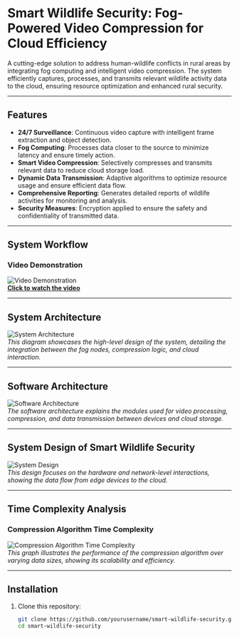 # Smart Wildlife Security: Fog-Powered Video Compression for Cloud Efficiency

A cutting-edge solution to address human-wildlife conflicts in rural areas by integrating fog computing and intelligent video compression. The system efficiently captures, processes, and transmits relevant wildlife activity data to the cloud, ensuring resource optimization and enhanced rural security.

---

## Features

- **24/7 Surveillance**: Continuous video capture with intelligent frame extraction and object detection.
- **Fog Computing**: Processes data closer to the source to minimize latency and ensure timely action.
- **Smart Video Compression**: Selectively compresses and transmits relevant data to reduce cloud storage load.
- **Dynamic Data Transmission**: Adaptive algorithms to optimize resource usage and ensure efficient data flow.
- **Comprehensive Reporting**: Generates detailed reports of wildlife activities for monitoring and analysis.
- **Security Measures**: Encryption applied to ensure the safety and confidentiality of transmitted data.

---

## System Workflow

### Video Demonstration

![Video Demonstration](https://drive.google.com/file/d/1c4fHZHJXV_PQTcreeRpB7k71n5adNZK5/view?usp=sharing)  
**[Click to watch the video](https://github.com/yourusername/smart-wildlife-security/blob/main/assets/video/demo.mp4)**  

---

## System Architecture

![System Architecture](https://github.com/user-attachments/assets/74f8aac2-82c3-4d17-a792-e91f7bd35d54)  
*This diagram showcases the high-level design of the system, detailing the integration between the fog nodes, compression logic, and cloud interaction.*

---

## Software Architecture

![Software Architecture](https://github.com/user-attachments/assets/d07a6684-6015-4ff4-9ad3-e695953fb7b7)  
*The software architecture explains the modules used for video processing, compression, and data transmission between devices and cloud storage.*

---

## System Design of Smart Wildlife Security

![System Design](https://github.com/user-attachments/assets/5ed7cc6c-1fe1-4138-919f-a286f23be688)  
*This design focuses on the hardware and network-level interactions, showing the data flow from edge devices to the cloud.*

---

## Time Complexity Analysis

### Compression Algorithm Time Complexity

![Compression Algorithm Time Complexity](https://github.com/user-attachments/assets/b3abd980-bbcd-41c2-9f3f-895cc6b5f5b1)  
*This graph illustrates the performance of the compression algorithm over varying data sizes, showing its scalability and efficiency.*

---

## Installation

1. Clone this repository:
   ```bash
   git clone https://github.com/yourusername/smart-wildlife-security.git
   cd smart-wildlife-security
